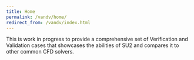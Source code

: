 ```yaml
---
title: Home
permalink: /vandv/home/
redirect_from: /vandv/index.html
---
```


This is work in progress to provide a comprehensive set of Verification and Validation cases that showcases the abilities of SU2 and compares it to other common CFD solvers.

